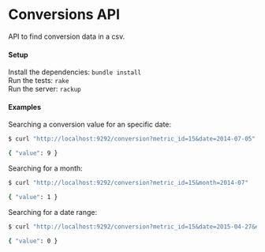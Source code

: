 # Conversions API

API to find conversion data in a csv.

#### Setup

Install the dependencies: `bundle install`  
Run the tests: `rake`  
Run the server: `rackup`  

#### Examples

Searching a conversion value for an specific date:

```bash
$ curl "http://localhost:9292/conversion?metric_id=15&date=2014-07-05"

{ "value": 9 }
```

Searching for a month:

```bash
$ curl "http://localhost:9292/conversion?metric_id=15&month=2014-07"

{ "value": 1 }
```


Searching for a date range:

```bash
$ curl "http://localhost:9292/conversion?metric_id=15&date=2015-04-27&end_date=2015-04-28"

{ "value": 0 }
```
